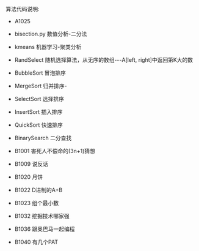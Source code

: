 算法代码说明:

- A1025

- bisection.py 数值分析-二分法
- kmeans 机器学习-聚类分析
- RandSelect 随机选择算法，从无序的数组---A[left, right]中返回第K大的数

- BubbleSort 冒泡排序
- MergeSort 归并排序-
- SelectSort 选择排序
- InsertSort 插入排序
- QuickSort 快速排序

- BinarySearch 二分查找

- B1001 害死人不偿命的(3n+1)猜想
- B1009 说反话
- B1020 月饼
- B1022 D进制的A+B
- B1023 组个最小数
- B1032 挖掘技术哪家强
- B1036 跟奥巴马一起编程
- B1040 有几个PAT